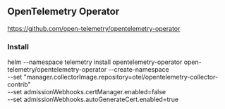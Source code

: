 ## OpenTelemetry Operator
https://github.com/open-telemetry/opentelemetry-operator

### Install
helm --namespace telemetry install opentelemetry-operator open-telemetry/opentelemetry-operator --create-namespace \
--set "manager.collectorImage.repository=otel/opentelemetry-collector-contrib" \
--set admissionWebhooks.certManager.enabled=false \
--set admissionWebhooks.autoGenerateCert.enabled=true
